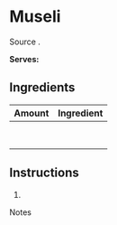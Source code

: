 # Museli

Source []().

**Serves:** 

## Ingredients

| Amount | Ingredient
| :----: | :---------
|  | 
|  | 
|  | 
|  | 
|  | 
|  | 
|  | 
|  | 


## Instructions

1. 

Notes
